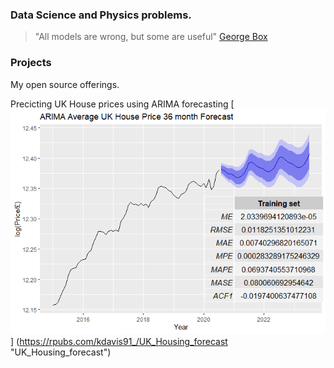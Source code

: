 ### Data Science and Physics problems.

> "All models are wrong, but some are useful" [George Box](https://en.wikipedia.org/wiki/George_E._P._Box "https://en.wikipedia.org/wiki/George_E._P._Box") 

### Projects

My open source offerings.

	
Precicting UK House prices using ARIMA forecasting [![alt text](/unnamed-chunk-19-1.png)]
(https://rpubs.com/kdavis91_/UK_Housing_forecast "UK_Housing_forecast")


